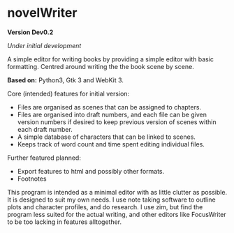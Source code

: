 # novelWriter

**Version Dev0.2**

*Under initial development*

A simple editor for writing books by providing a simple editor with basic formatting.
Centred around writing the the book scene by scene.

**Based on:** Python3, Gtk 3 and WebKit 3.

Core (intended) features for initial version:

* Files are organised as scenes that can be assigned to chapters.
* Files are organised into draft numbers, and each file can be given version numbers if desired to keep previous version
  of scenes within each draft number.
* A simple database of characters that can be linked to scenes.
* Keeps track of word count and time spent editing individual files.

Further featured planned:

* Export features to html and possibly other formats.
* Footnotes

This program is intended as a minimal editor with as little clutter as possible. It is designed to suit my own needs.
I use note taking software to outline plots and character profiles, and do research. I use zim, but find the program
less suited for the actual writing, and other editors like FocusWriter to be too lacking in features alltogether.
